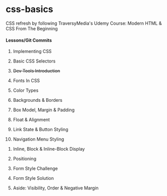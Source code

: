 # css-basics

CSS refresh by following TraversyMedia's Udemy Course: Modern HTML & CSS From The Beginning

#### Lessons/Git Commits

1. Implementing CSS

1. Basic CSS Selectors

1. ~~Dev Tools Introduction~~

1. Fonts In CSS

1. Color Types

1. Backgrounds & Borders

1. Box Model, Margin & Padding

1. Float & Alignment

1. Link State & Button Styling

1. Navigation Menu Styling

<!-- START VIDEO HERE -->
<!-- START VIDEO HERE -->
<!-- START VIDEO HERE -->
1. Inline, Block & Inline-Block Display

1. Positioning

1. Form Style Challenge

1. Form Style Solution

1. Aside: Visibility, Order & Negative Margin